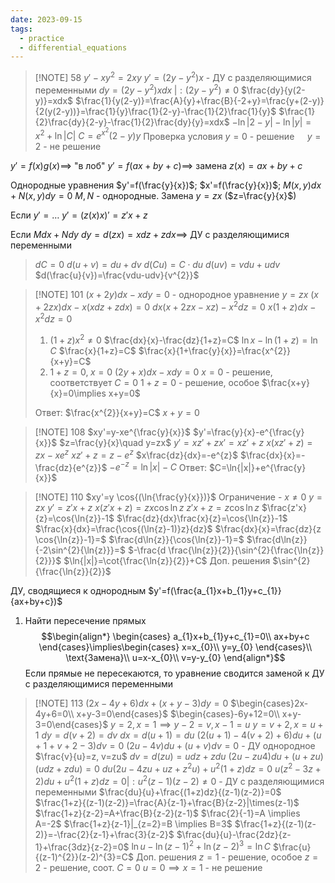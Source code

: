 ```yaml
---
date: 2023-09-15
tags:
  - practice
  - differential_equations
---
```


> [!NOTE] 58
> $y'-xy^{2}=2xy$
> $y'=(2y-y^{2})x$ - ДУ с разделяющимися переменными
> $dy=(2y-y^{2})xdx\;|:(2y-y^{2})\neq0$
> $\frac{dy}{y(2-y)}=xdx$
> $\frac{1}{y(2-y)}=\frac{A}{y}+\frac{B}{-2+y}=\frac{y+(2-y)}{2(y(2-y))}=\frac{1}{y}\frac{1}{2-y}-\frac{1}{2}\frac{1}{y}$
> $\frac{1}{2}\frac{dy}{2-y}-\frac{1}{2}\frac{dy}{y}=xdx$
> $-\ln{|2-y|}-\ln{|y|}=x^{2}+\ln{|C|}$
> $C=e^{x^{2}}(2-y)y$
> Проверка условия
> $y=0\text{ - решение }\quad y=2\text{ - не решение}$

$y'=f(x)g(x)\implies$ "в лоб"
$y'=f(ax+by+c)\implies$ замена $z(x)=ax+by+c$

Однородные уравнения
$y'=f(\frac{y}{x})$; $x'=f(\frac{y}{x})$; $M(x,y)dx+N(x,y)dy=0$
$M,N$ - однородные.
Замена $y=zx$ ($z=\frac{y}{x}$)

Если $y'=\dots$
$y'=(z(x)x)'=z'x+z$

Если $Mdx+Ndy$
$dy=d(zx)=xdz+zdx \implies$ ДУ с разделяющимися переменными

>$dC=0$
>$d(u+v)=du+dv$
>$d(Cu)=C\cdot du$
>$d(uv)=vdu+udv$
>$d(\frac{u}{v})=\frac{vdu-udv}{v^{2}}$


> [!NOTE] 101
> $(x+2y)dx-xdy=0$ - однородное уравнение
> $y=zx$
> $(x+2zx)dx-x(xdz+zdx)=0$
> $dx(x+2zx-xz)-x^{2}dz=0$
> $x(1+z)dx-x^{2}dz=0$
> 1. $(1+z)x^{2}\neq 0$
>    $\frac{dx}{x}-\frac{dz}{1+z}=C$
>    $\ln{x}-\ln{(1+z)}=\ln{C}$
>    $\frac{x}{1+z}=C$
>    $\frac{x}{1+\frac{y}{x}}=\frac{x^{2}}{x+y}=C$
>2. $1+z=0,\;x=0$
>   $(2y+x)dx-xdy=0$
>   $x=0$ - решение, соответствует $C=0$
>   $1+z=0$ - решение, особое $\frac{x+y}{x}=0\implies x+y=0$
>
>Ответ:
>$\frac{x^{2}}{x+y}=C$
>$x+y=0$


> [!NOTE] 108
> $xy'=y-xe^{\frac{y}{x}}$
> $y'=\frac{y}{x}-e^{\frac{y}{x}}$
> $z=\frac{y}{x}\quad y=zx$
> $y'=xz'+zx'=xz'+z$
> $x(xz'+z)=zx-xe^{z}$
> $xz'+z=z-e^{z}$
> $x\frac{dz}{dx}=-e^{z}$
> $\frac{dx}{x}=-\frac{dz}{e^{z}}$
> $-e^{-z}=\ln{|x|}-C$
> Ответ:
> $C=\ln{|x|}+e^{\frac{y}{x}}$


> [!NOTE] 110
> $xy'=y \cos{(\ln{\frac{y}{x}})}$
> Ограничение - $x\neq0$
> $y=zx$
> $y'=z'x+z$
> $x(z'x+z)=zx\cos{\ln{z}}$
> $z'x+z=z\cos{\ln{z}}$
> $\frac{z'x}{z}=\cos{\ln{z}}-1$
> $\frac{dz}{dx}\frac{x}{z}=\cos{\ln{z}}-1$
> $\frac{x}{dx}=\frac{\cos{(\ln{z}-1)}z}{dz}$
> $\frac{dx}{x}=\frac{dz}{z \cos{\ln{z}}-1}=$
> $\frac{d\ln{z}}{\cos{\ln{z}}-1}=$
> $\frac{d\ln{z}}{-2\sin^{2}{\ln{z}}}=$
> $-\frac{d \frac{\ln{z}}{2}}{\sin^{2}{\frac{\ln{z}}{2}}}$
> $\ln{|x|}=\cot{\frac{\ln{z}}{2}}+C$
> Доп. решения
> $\sin^{2}{\frac{\ln{z}}{2}}$


ДУ, сводящиеся к однородным
$y'=f(\frac{a_{1}x+b_{1}y+c_{1}}{ax+by+c})$
1. Найти пересечение прямых
   $$\begin{align*}
\begin{cases}
a_{1}x+b_{1}y+c_{1}=0\\
ax+by+c
\end{cases}\implies\begin{cases}
x=x_{0}\\
y=y_{0}
\end{cases}\\
\text{Замена}\\
u=x-x_{0}\\
v=y-y_{0}
\end{align*}$$
	Если прямые не пересекаются, то уравнение сводится заменой к ДУ с разделяющимися переменными


> [!NOTE] 113
> $(2x-4y+6)dx+(x+y-3)dy=0$
> $\begin{cases}2x-4y+6=0\\ x+y-3=0\end{cases}$
> $\begin{cases}-6y+12=0\\ x+y-3=0\end{cases}$
> $y=2, x=1\implies y-2=v, x-1=u$
> $y=v+2,x=u+1$
> $dy=d(v+2)=dv$
> $dx=d(u+1)=du$
> $(2(u+1)-4(v+2)+6)du+(u+1+v+2-3)dv=0$
> $(2u-4v)du+(u+v)dv=0$ - ДУ однородное
> $\frac{v}{u}=z, v=zu$
> $dv=d(zu)=udz+zdu$
> $(2u-zu4)du+(u+zu)(udz+zdu)=0$
> $du(2u-4zu+uz+z^{2}u)+u^{2}(1+z)dz=0$
> $u(z^{2}-3z+2)du+u^{2}(1+z)dz=0|:u^{2}(z-1)(z-2)\neq0$ - ДУ с разделяющимися переменными
> $\frac{du}{u}+\frac{(1+z)dz}{(z-1)(z-2)}=0$
> $\frac{1+z}{(z-1)(z-2)}=\frac{A}{z-1}+\frac{B}{z-2}|\times(z-1)$
> $\frac{1+z}{z-2}=A+\frac{B}{z-2}(z-1)$
> $\frac{2}{-1}=A \implies A=-2$
> $\frac{1+z}{z-1}|_{z=2}=B \implies B=3$
> $\frac{1+z}{(z-1)(z-2)}=-\frac{2}{z-1}+\frac{3}{z-2}$
> $\frac{du}{u}-\frac{2dz}{z-1}+\frac{3dz}{z-2}=0$
> $\ln{u}-\ln{(z-1)^{2}}+\ln{(z-2)^{3}}=\ln{C}$
> $\frac{u}{(z-1)^{2}}(z-2)^{3}=C$
> Доп. решения
> $z=1$ - решение, особое
> $z=2$ - решение, соот. $C=0$
> $u=0 \implies x=1$ - не решение




